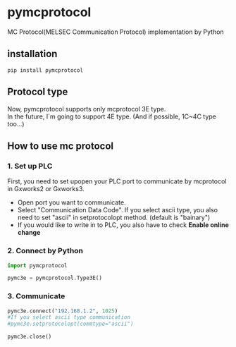 # pymcprotocol
MC Protocol(MELSEC Communication Protocol) implementation by Python

## installation 
```console 
pip install pymcprotocol
```

## Protocol type
Now, pymcprotocol supports only mcprotocol 3E type.  
In the future, I`m going to support 4E type. (And if possible, 1C~4C type too...)

## How to use mc protocol
### 1. Set up PLC
First, you need to set upopen your PLC port to communicate by mcprotocol in Gxworks2 or Gxworks3.  
- Open port you want to communicate.  
- Select "Communication Data Code". If you select ascii type, you also need to set "ascii" in setprotocolopt method. (default is "bainary")
- If you would like to write in to PLC, you also have to check __Enable online change__

### 2. Connect by Python
```python
import pymcprotocol

pymc3e = pymcprotocol.Type3E()
```

### 3. Communicate
```python
pymc3e.connect("192.168.1.2", 1025)
#If you select ascii type communication
#pymc3e.setprotocolopt(commtype="ascii")

pymc3e.close()
```
